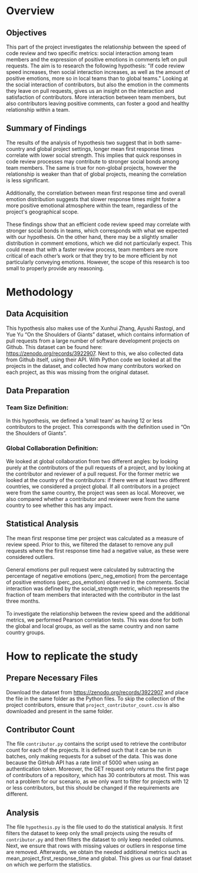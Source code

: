 # Overview

## Objectives
This part of the project investigates the relationship between the speed of code review and two specific metrics: social interaction among team members and the expression of positive emotions in comments left on pull requests. The aim is to research the following hypothesis: "If code review speed increases, then social interaction increases, as well as the amount of positive emotions, more so in local teams than to global teams." Looking at the social interaction of contributors, but also the emotion in the comments they leave on pull requests, gives us an insight on the interaction and satisfaction of contributors. More interaction between team members, but also contributors leaving positive comments, can foster a good and healthy relationship within a team. 

## Summary of Findings
The results of the analysis of hypothesis two suggest that in both same-country and global project settings, longer mean first response times correlate with lower social strength. This implies that quick responses in code review processes may contribute to stronger social bonds among team members. The same is true for non-global projects, however the relationship is weaker than that of global projects, meaning the correlation is less significant. <br />
<br />
Additionally, the correlation between mean first response time and overall emotion distribution suggests that slower response times might foster a more positive emotional atmosphere within the team, regardless of the project's geographical scope. <br />
<br />
These findings show that an efficient code review speed may correlate with stronger social bonds in teams, which corresponds with what we expected with our hypothesis. On the other hand, there may be a slightly smaller distribution in comment emotions, which we did not particularly expect. This could mean that with a faster review process, team members are more critical of each other’s work or that they try to be more efficient by not particularly conveying emotions. However, the scope of this research is too small to properly provide any reasoning.

# Methodology

## Data Acquisition
This hypothesis also makes use of the Xunhui Zhang, Ayushi Rastogi, and Yue Yu “On the Shoulders of Giants” dataset, which contains information of pull requests from a large number of software development projects on Github. This dataset can be found here: https://zenodo.org/records/3922907. Next to this, we also collected data from Github itself, using their API. With Python code we looked at all the projects in the dataset, and collected how many contributors worked on each project, as this was missing from the original dataset. 

## Data Preparation

### Team Size Definition: 
In this hypothesis, we defined a ‘small team’ as having 12 or less contributors to the project. This corresponds with the definition used in “On the Shoulders of Giants”.

### Global Collaboration Definition: 
We looked at global collaboration from two different angles: by looking purely at the contributors of the pull requests of a project, and by looking at the contributor and reviewer of a pull request. For the former metric we looked at the country of the contributors: if there were at least two different countries, we considered a project global. If all contributors in a project were from the same country, the project was seen as local. Moreover, we also compared whether a contributor and reviewer were from the same country to see whether this has any impact.

## Statistical Analysis
The mean first response time per project was calculated as a measure of review speed. Prior to this, we filtered the dataset to remove any pull requests where the first response time had a negative value, as these were considered outliers. <br />
<br />
General emotions per pull request were calculated by subtracting the percentage of negative emotions (perc_neg_emotion) from the percentage of positive emotions (perc_pos_emotion) observed in the comments. Social interaction was defined by the social_strength metric, which represents the fraction of team members that interacted with the contributor in the last three months. <br />
<br />
To investigate the relationship between the review speed and the additional metrics, we performed Pearson correlation tests. This was done for both the global and local groups, as well as the same country and non same country groups. 

# How to replicate the study

## Prepare Necessary Files
Download the dataset from https://zenodo.org/records/3922907 and place the file in the same folder as the Python files. To skip the collection of the project contributors, ensure that `project_contributor_count.csv` is also downloaded and present in the same folder.

## Contributor Count 
The file `contributor.py` contains the script used to retrieve the contributor count for each of the projects. It is defined such that it can be run in batches, only making requests for a subset of the data. This was done because the GitHub API has a rate limit of 5000 when using an authentication token. Moreover, the GET request only returns the first page of contributors of a repository, which has 30 contributors at most. This was not a problem for our scenario, as we only want to filter for projects with 12 or less contributors, but this should be changed if the requirements are different.

## Analysis
The file `hypothesis.py` is the file used to do the statistical analysis. It first filters the dataset to keep only the small projects using the results of `contributor.py` and then filters the dataset to only keep needed columns. Next, we ensure that rows with missing values or outliers in response time are removed. Afterwards, we obtain the needed additional metrics such as mean_project_first_response_time and global. This gives us our final dataset on which we perform the statistics. 